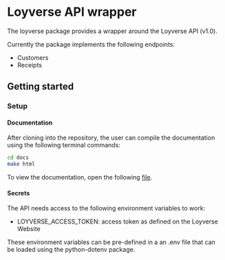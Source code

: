 # Loyverse API wrapper
The loyverse package provides a wrapper around the Loyverse API (v1.0).

Currently the package implements the following endpoints:
* Customers
* Receipts

## Getting started


### Setup
#### Documentation
After cloning into the repository, the user can compile the documentation using the following terminal commands:
```bash
cd docs
make html
```
To view the documentation, open the following [file](docs/build/html/index.html).

#### Secrets
The API needs access to the following environment variables to work:
* LOYVERSE_ACCESS_TOKEN: access token as defined on the Loyverse Website

These environment variables can be pre-defined in a an .env file that can be loaded using the python-dotenv package.
